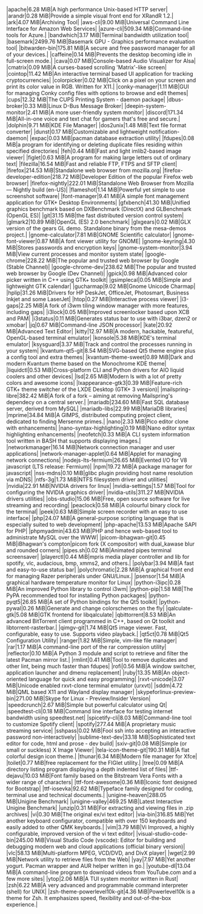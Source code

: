 
|apache|6.28 MiB|A high performance Unix-based HTTP server|
|arandr|0.28 MiB|Provide a simple visual front end for XRandR 1.2.|
|ark|4.07 MiB|Archiving Tool|
|aws-cli|9.00 MiB|Universal Command Line Interface for Amazon Web Services|
|azure-cli|509.34 MiB|Command-line tools for Azure.|
|bandwhich|3.17 MiB|Terminal bandwidth utilization tool|
|basemark|2499.76 MiB|Basemark GPU - Graphics performance evaluation tool|
|bitwarden-bin|175.81 MiB|A secure and free password manager for all of your devices.|
|caffeine|0.14 MiB|Prevents the desktop becoming idle in full-screen mode.|
|cava|0.07 MiB|Console-based Audio Visualizer for Alsa|
|cmatrix|0.09 MiB|A curses-based scrolling 'Matrix'-like screen|
|cointop|11.42 MiB|An interactive terminal based UI application for tracking cryptocurrencies|
|colorpicker|0.02 MiB|Click on a pixel on your screen and print its color value in RGB. Written for X11.|
|conky-manager|1.11 MiB|GUI for managing Conky config files with options to browse and edit themes|
|cups|12.32 MiB|The CUPS Printing System - daemon package|
|dbus-broker|0.33 MiB|Linux D-Bus Message Broker|
|deepin-system-monitor|2.41 MiB|A more user-friendly system monitor|
|discord|171.34 MiB|All-in-one voice and text chat for gamers that's free and secure.|
|dolphin|9.71 MiB|KDE File Manager|
|dos2unix|1.48 MiB|Text file format converter|
|dunst|0.17 MiB|Customizable and lightweight notification-daemon|
|expac|0.03 MiB|pacman database extraction utility|
|fdupes|0.08 MiB|a program for identifying or deleting duplicate files residing within specified directories|
|feh|0.44 MiB|Fast and light imlib2-based image viewer|
|figlet|0.63 MiB|A program for making large letters out of ordinary text|
|filezilla|16.54 MiB|Fast and reliable FTP, FTPS and SFTP client|
|firefox|214.53 MiB|Standalone web browser from mozilla.org|
|firefox-developer-edition|218.72 MiB|Developer Edition of the popular Firefox web browser|
|firefox-nightly|222.01 MiB|Standalone Web Browser from Mozilla — Nightly build (en-US)|
|flameshot|1.14 MiB|Powerful yet simple to use screenshot software|
|font-manager|9.41 MiB|A simple font management application for GTK+ Desktop Environments|
|gfxbench|41.30 MiB|Unified graphics benchmark based on DXBenchmark (DirectX) and GLBenchmark (OpenGL ES)|
|git|31.15 MiB|the fast distributed version control system|
|glmark2|10.89 MiB|OpenGL (ES) 2.0 benchmark|
|glxgears|0.02 MiB|GLX version of the gears GL demo. Standalone binary from the mesa-demos project.|
|gnome-calculator|7.81 MiB|GNOME Scientific calculator|
|gnome-font-viewer|0.87 MiB|A font viewer utility for GNOME|
|gnome-keyring|4.30 MiB|Stores passwords and encryption keys|
|gnome-system-monitor|3.94 MiB|View current processes and monitor system state|
|google-chrome|228.22 MiB|The popular and trusted web browser by Google (Stable Channel)|
|google-chrome-dev|238.62 MiB|The popular and trusted web browser by Google (Dev Channel)|
|gpick|0.98 MiB|Advanced color picker written in C++ using GTK+ toolkit|
|gsimplecal|0.05 MiB|Simple and lightweight GTK calendar|
|gucharmap|9.02 MiB|Gnome Unicode Charmap|
|hplip|31.26 MiB|Drivers for HP DeskJet, OfficeJet, Photosmart, Business Inkjet and some LaserJet|
|htop|0.27 MiB|Interactive process viewer|
|i3-gaps|2.25 MiB|A fork of i3wm tiling window manager with more features, including gaps|
|i3lock|0.05 MiB|Improved screenlocker based upon XCB and PAM|
|i3status|0.11 MiB|Generates status bar to use with i3bar, dzen2 or xmobar|
|jq|0.67 MiB|Command-line JSON processor|
|kate|20.92 MiB|Advanced Text Editor|
|kitty|12.97 MiB|A modern, hackable, featureful, OpenGL-based terminal emulator|
|konsole|5.38 MiB|KDE's terminal emulator|
|ksysguard|3.37 MiB|Track and control the processes running in your system|
|kvantum-qt5-git|8.54 MiB|SVG-based Qt5 theme engine plus a config tool and extra themes|
|kvantum-theme-sweet|0.89 MiB|Dark and modern Kvantum theme based on the Monochrome KDE theme|
|liquidctl|0.53 MiB|Cross-platform CLI and Python drivers for AIO liquid coolers and other devices|
|lsd|2.65 MiB|Modern ls with a lot of pretty colors and awesome icons|
|lxappearance-gtk3|0.39 MiB|Feature-rich GTK+ theme switcher of the LXDE Desktop (GTK+ 3 version)|
|mailspring-libre|382.42 MiB|A fork of a fork – aiming at removing Mailspring's dependecy on a central server.|
|mariadb|234.60 MiB|Fast SQL database server, derived from MySQL|
|mariadb-libs|22.99 MiB|MariaDB libraries|
|mprime|34.84 MiB|A GIMPS, distributed computing project client, dedicated to finding Mersenne primes.|
|nano|2.33 MiB|Pico editor clone with enhancements|
|nano-syntax-highlighting|0.19 MiB|Nano editor syntax highlighting enhancements|
|neofetch|0.33 MiB|A CLI system information tool written in BASH that supports displaying images.|
|networkmanager|16.14 MiB|Network connection manager and user applications|
|network-manager-applet|0.64 MiB|Applet for managing network connections|
|nodejs-lts-fermium|26.65 MiB|Evented I/O for V8 javascript (LTS release: Fermium)|
|npm|19.72 MiB|A package manager for javascript|
|nss-mdns|0.10 MiB|glibc plugin providing host name resolution via mDNS|
|ntfs-3g|1.73 MiB|NTFS filesystem driver and utilities|
|nvidia|22.91 MiB|NVIDIA drivers for linux|
|nvidia-settings|1.57 MiB|Tool for configuring the NVIDIA graphics driver|
|nvidia-utils|311.27 MiB|NVIDIA drivers utilities|
|obs-studio|15.06 MiB|Free, open source software for live streaming and recording|
|peaclock|0.58 MiB|A colourful binary clock for the terminal|
|peek|0.63 MiB|Simple screen recorder with an easy to use interface|
|php|24.07 MiB|A general-purpose scripting language that is especially suited to web development|
|php-apache|13.53 MiB|Apache SAPI for PHP|
|phpmyadmin|43.63 MiB|PHP and hence web-based tool to administrate MySQL over the WWW|
|picom-ibhagwan-git|0.45 MiB|iBhagwan's compton|picom fork (X compositor) with dual_kawase blur and rounded corners|
|pipes.sh|0.02 MiB|Animated pipes terminal screensaver|
|playerctl|0.44 MiB|mpris media player controller and lib for spotify, vlc, audacious, bmp, xmms2, and others.|
|polybar|3.94 MiB|A fast and easy-to-use status bar|
|polychromatic|2.28 MiB|A graphical front end for managing Razer peripherals under GNU/Linux.|
|psensor|1.54 MiB|A graphical hardware temperature monitor for Linux|
|python-i3ipc|0.28 MiB|An improved Python library to control i3wm|
|python-pip|1.58 MiB|The PyPA recommended tool for installing Python packages|
|python-pyqt5|26.85 MiB|A set of Python bindings for the Qt5 toolkit|
|python-pywal|0.26 MiB|Generate and change colorschemes on the fly|
|qalculate-gtk|5.08 MiB|GTK frontend for libqalculate|
|qbittorrent|8.53 MiB|An advanced BitTorrent client programmed in C++, based on Qt toolkit and libtorrent-rasterbar.|
|qimgv-git|1.74 MiB|Qt5 image viewer. Fast, configurable, easy to use. Supports video playback.|
|qt5ct|0.78 MiB|Qt5 Configuration Utility|
|ranger|1.82 MiB|Simple, vim-like file manager|
|rar|1.17 MiB|A command-line port of the rar compression utility|
|reflector|0.10 MiB|A Python 3 module and script to retrieve and filter the latest Pacman mirror list.|
|rmlint|0.41 MiB|Tool to remove duplicates and other lint, being much faster than fdupes|
|rofi|0.56 MiB|A window switcher, application launcher and dmenu replacement|
|ruby|13.35 MiB|An object-oriented language for quick and easy programming|
|rxvt-unicode|3.07 MiB|Unicode enabled rxvt-clone terminal emulator (urxvt)|
|sddm|4.72 MiB|QML based X11 and Wayland display manager|
|skypeforlinux-preview-bin|271.00 MiB|Skype for Linux - Preview/Insider Version|
|speedcrunch|2.67 MiB|Simple but powerful calculator using Qt|
|speedtest-cli|0.18 MiB|Command line interface for testing internet bandwidth using speedtest.net|
|spicetify-cli|8.03 MiB|Command-line tool to customize Spotify client|
|spotify|277.44 MiB|A proprietary music streaming service|
|sshpass|0.02 MiB|Fool ssh into accepting an interactive password non-interactively|
|sublime-text-dev|33.18 MiB|Sophisticated text editor for code, html and prose - dev build|
|sxiv-git|0.08 MiB|Simple (or small or suckless) X Image Viewer|
|tela-icon-theme-git|190.31 MiB|A flat colorful design icon theme.|
|thunar|6.34 MiB|Modern file manager for Xfce|
|toilet|0.77 MiB|free replacement for the FIGlet utility.|
|tree|0.09 MiB|A directory listing program displaying a depth indented list of files|
|ttf-dejavu|10.03 MiB|Font family based on the Bitstream Vera Fonts with a wider range of characters|
|ttf-font-awesome|0.36 MiB|Iconic font designed for Bootstrap|
|ttf-iosevka|92.62 MiB|Typeface family designed for coding, terminal use and technical documents.|
|unigine-heaven|288.05 MiB|Unigine Benchmark|
|unigine-valley|469.25 MiB|Latest Interactive Unigine Benchmark|
|unzip|0.31 MiB|For extracting and viewing files in .zip archives|
|vi|0.30 MiB|The original ex/vi text editor|
|via-bin|316.85 MiB|Yet another keyboard configurator, compatible with over 150 keyboards and easily added to other QMK keyboards.|
|vim|3.79 MiB|Vi Improved, a highly configurable, improved version of the vi text editor|
|visual-studio-code-bin|245.00 MiB|Visual Studio Code (vscode): Editor for building and debugging modern web and cloud applications (official binary version)|
|vlc|58.13 MiB|Multi-platform MPEG, VCD/DVD, and DivX player|
|wget|2.99 MiB|Network utility to retrieve files from the Web|
|yay|7.97 MiB|Yet another yogurt. Pacman wrapper and AUR helper written in go.|
|youtube-dl|13.04 MiB|A command-line program to download videos from YouTube.com and a few more sites|
|ytop|2.06 MiB|A TUI system monitor written in Rust|
|zsh|6.22 MiB|A very advanced and programmable command interpreter (shell) for UNIX|
|zsh-theme-powerlevel10k-git|4.36 MiB|Powerlevel10k is a theme for Zsh. It emphasizes speed, flexibility and out-of-the-box experience.|
